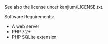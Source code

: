 See also the license under kanjium/LICENSE.txt.

Software Requirements:
- A web server
- PHP 7.2+
- PHP SQLite extension